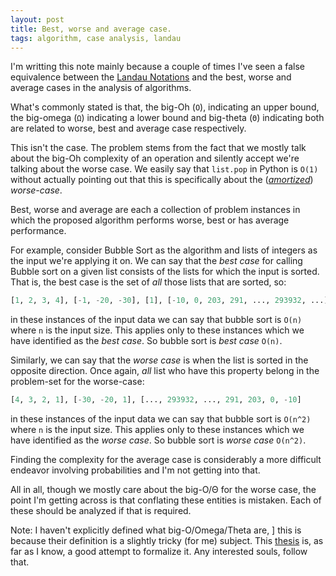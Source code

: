 ```yaml
---
layout: post
title: Best, worse and average case. 
tags: algorithm, case analysis, landau
---
```


I'm writting this note mainly because a couple of times I've seen a 
false equivalence between the [Landau Notations][landWiki] and the 
best, worse and average cases in the analysis of algorithms.

What's commonly stated is that, the big-Oh (`Ο`), indicating an upper 
bound, the big-omega (`Ω`) indicating a lower bound and big-theta (`Θ`)
indicating both are related to worse, best and average case respectively.

This isn't the case. The problem stems from the fact that we mostly 
talk about the big-Oh complexity of an operation and silently 
accept we're talking about the worse case. We easily say that 
`list.pop` in Python is `O(1)` without actually pointing out that this is 
specifically about the ([*amortized*][amortAnal]) *worse-case*. 

Best, worse and average are each a collection of problem 
instances in which the proposed algorithm performs worse, best or 
has average performance. 

For example, consider Bubble Sort as the algorithm and lists of 
integers as the input we're applying it on. We can say that the 
*best case* for calling Bubble sort on a given list consists of 
the lists for which the input is sorted. That is, the best case 
is the set of *all* those lists that are sorted, so:

```python
[1, 2, 3, 4], [-1, -20, -30], [1], [-10, 0, 203, 291, ..., 293932, ...]
```

in these instances of the input data we can say that bubble sort is 
`Ο(n)` where `n` is the input size. This applies only to these instances 
which we have identified as the *best case*. So bubble sort is 
*best case* `Ο(n)`.

Similarly, we can say that the *worse case* is when the list is 
sorted in the opposite direction. Once again, *all* list who 
have this property belong in the problem-set for the worse-case:

```python
[4, 3, 2, 1], [-30, -20, 1], [..., 293932, ..., 291, 203, 0, -10]
``` 

in these instances of the input data we can say that bubble sort is 
`Ο(n^2)` where `n` is the input size. This applies only to these instances 
which we have identified as the *worse case*. So bubble sort is 
*worse case* `Ο(n^2)`.

Finding the complexity for the average case is considerably a more 
difficult endeavor involving probabilities and I'm not getting into 
that.

All in all, though we mostly care about the big-Ο/Θ for the worse 
case, the point I'm getting across is that conflating these 
entities is mistaken. Each of these should be analyzed if that 
is required. 

Note: I haven't explicitly defined what big-O/Omega/Theta are, ]
this is because their definition is a slightly tricky (for me) 
subject. This [thesis][rutanen] is, as far as I know, a good 
attempt to formalize it. Any interested souls, follow that.

[landWiki]: https://en.wikipedia.org/wiki/Big_O_notation
[heapsortWiki]: https://en.wikipedia.org/wiki/Heapsort
[amortAnal]: https://en.wikipedia.org/wiki/Amortized_analysis

[csexch1]: https://cs.stackexchange.com/questions/57/how-does-one-know-which-notation-of-time-complexity-analysis-to-use
[csexch2]: https://cs.stackexchange.com/questions/23068/how-do-o-and-%ce%a9-relate-to-worst-and-best-case

[rutanen]: https://arxiv.org/abs/1309.3210
[rutanenStack]: https://cs.stackexchange.com/questions/3149/what-is-the-meaning-of-omn
